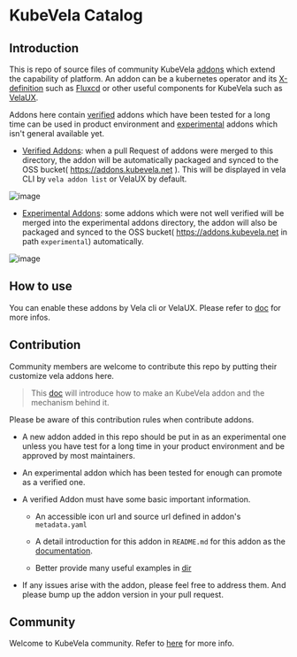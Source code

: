 # KubeVela Catalog

## Introduction

This is repo of source files of community KubeVela [addons](https://kubevela.net/docs/reference/addons/overview) which extend the capability of platform. An addon can be a kubernetes operator and its [X-definition](https://kubevela.net/docs/getting-started/definition) such as [Fluxcd](addons/fluxcd) or other useful components for KubeVela such as [VelaUX](addons/velaux).

Addons here contain [verified](./addons) addons which have been tested for a long time can be used in product environment and [experimental](experimental/addons) addons which isn't general available yet.

* [Verified Addons](/addons): when a pull Request of addons were merged to this directory, the addon will be automatically packaged and synced to the OSS bucket( https://addons.kubevela.net ). This will be displayed in vela CLI by `vela addon list` or VelaUX by default.

![image](https://user-images.githubusercontent.com/2173670/160372119-3e62044c-ce93-428d-9681-a91f0742bbaf.png)


* [Experimental Addons](/experimental/addons): some addons which were not well verified will be merged into the experimental addons directory, the addon will also be packaged and synced to the OSS bucket( https://addons.kubevela.net in path `experimental`) automatically. 

![image](https://user-images.githubusercontent.com/2173670/160373204-80e74587-606c-4522-9802-11d4f572450b.png)

## How to use

You can enable these addons by Vela cli or VelaUX. Please refer to [doc](https://kubevela.net/docs/reference/addons/overview) for more infos.

## Contribution

Community members are welcome to contribute this repo by putting their customize vela addons here.

>This [doc](https://kubevela.net/docs/platform-engineers/addon/intro) will introduce how to make an KubeVela addon and the mechanism behind it.

Please be aware of this contribution rules when contribute addons.

- A new addon added in this repo should be put in as an experimental one unless you have test for a long time in your product environment and be approved by most maintainers.

- An experimental addon which has been tested for enough can promote as a verified one.

- A verified Addon must have some basic important information.

  - An accessible icon url and source url defined in addon's `metadata.yaml`
    
  - A detail introduction for this addon in `README.md` for this addon as the [documentation](https://kubevela.net/docs/reference/addons/overview).
    
  - Better provide many useful examples in [dir](examples/)

- If any issues arise with the addon, please feel free to address them. And please bump up the addon version in your pull request.
    
## Community

Welcome to KubeVela community. Refer to [here](https://github.com/kubevela/kubevela#community) for more info.
